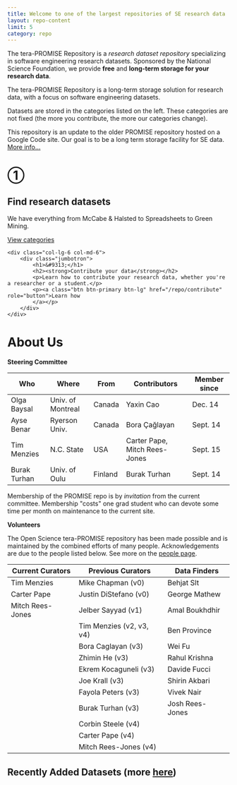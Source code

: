 ```yaml
---
title: Welcome to one of the largest repositories of SE research data
layout: repo-content
limit: 5
category: repo
---
```


The tera-PROMISE Repository is a _research dataset repository_ specializing in software engineering research datasets. Sponsored by the National Science Foundation, we provide **free** and **long-term storage for your research data**. 

The tera-PROMISE Repository is a long-term storage solution for research data, with a focus on software engineering datasets.

Datasets are stored in the categories listed on the left. These categories are not fixed (the more you contribute, the more our categories change). 

This repository is an update to the older PROMISE repository hosted on a Google Code site.
Our goal is to be a long term storage facility for SE data. [More info...](/repo/about)

<div class="row">
	<div class="col-lg-6 col-md-6">
		<div class="jumbotron">
			<h1>&#9312;</h1>
			<h2><strong>Find research datasets</strong></h2>
			<p>We have everything from McCabe & Halsted to Spreadsheets to Green Mining.</p>
			<p><a class="btn btn-primary btn-lg" href="/repo/categories" role="button">View categories
			</a></p>
		</div>
	</div>
	
	<div class="col-lg-6 col-md-6">
		<div class="jumbotron">
			<h1>&#9313;</h1>
			<h2><strong>Contribute your data</strong></h2>
			<p>Learn how to contribute your research data, whether you're a researcher or a student.</p>
			<p><a class="btn btn-primary btn-lg" href="/repo/contribute" role="button">Learn how   
			</a></p>
		</div>
	</div>
</div>

# About Us

**Steering Committee**

Who         |Where            |From     |Contributors                 |Member since
------------|-----------------|---------|-----------------------------|---------------
Olga Baysal |Univ. of Montreal| Canada  |Yaxin Cao                    |Dec. 14
Ayse Benar  |Ryerson Univ.    | Canada  |Bora Çağlayan                |Sept. 14
Tim Menzies |N.C. State       | USA     |Carter Pape, Mitch Rees-Jones|Sept. 15
Burak Turhan|Univ. of Oulu    | Finland |Burak Turhan                 |Sept. 14 

Membership of the PROMISE repo is by _invitation_ from the current committee.
Membership "costs" one grad student who can devote some time per month on maintenance to the current site.

**Volunteers**

The Open Science tera-PROMISE repository has been made possible and is maintained by the combined efforts of many people. Acknowledgements are due to the people listed below. See more on the [people page](/repo/people).

Current Curators | Previous Curators        |   Data Finders  
-----------------|--------------------------|------------------
Tim Menzies      | Mike Chapman (v0)        | Behjat Slt       
Carter Pape      | Justin DiStefano (v0)    | George Mathew    
Mitch Rees-Jones | Jelber Sayyad (v1)       | Amal Boukhdhir    
                 | Tim Menzies (v2, v3, v4) | Ben Province     
                 | Bora Caglayan (v3)       | Wei Fu           
                 | Zhimin He (v3)           | Rahul Krishna    
                 | Ekrem Kocaguneli (v3)    | Davide Fucci     
                 | Joe Krall (v3)           | Shirin Akbari    
                 | Fayola Peters (v3)       | Vivek Nair       
                 | Burak Turhan (v3)        | Josh Rees-Jones  
                 | Corbin Steele (v4)       |                  
                 | Carter Pape (v4)         |                  
                 | Mitch Rees-Jones (v4)    |                  


## Recently Added Datasets (more [here](/repo/recent.html))

